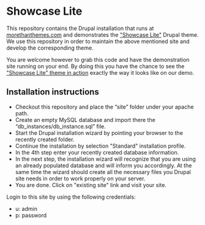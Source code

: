 Showcase Lite
==================

This repository contains the Drupal installation that runs at [morethanthemes.com](http://www.morethanthemes.com/drupal-themes/free) and demonstrates the ["Showcase Lite"](https://drupal.org/project/showcase_lite) Drupal theme. We use this repository in order to maintain the above mentioned site and develop the corresponding theme.

You are welcome however to grab this code and have the demonstration site running on your end. By doing this you have the chance to see the ["Showcase Lite" theme in action](http://demo.drupalizing.com/?theme=showcase-lite/site) exactly the way it looks like on our demo.

Installation instructions
--------------
+ Checkout this repository and place the “site” folder under your apache path.
+ Create an empty MySQL database and import there the “db_instances/db_instance.sql” file.
+ Start the Drupal installation wizard by pointing your browser to the recently created folder.
 + Continue the installation by selection "Standard" installation profile.
 + In the 4th step enter your recently created database information.
 + In the next step, the installation wizard will recognize that you are using an already populated database and will inform you accordingly. At the same time the wizard should create all the necessary files you Drupal site needs in order to work properly on your server.
 + You are done. Click on "existing site" link and visit your site.

Login to this site by using the following credentials:
- u: admin
- p: password

